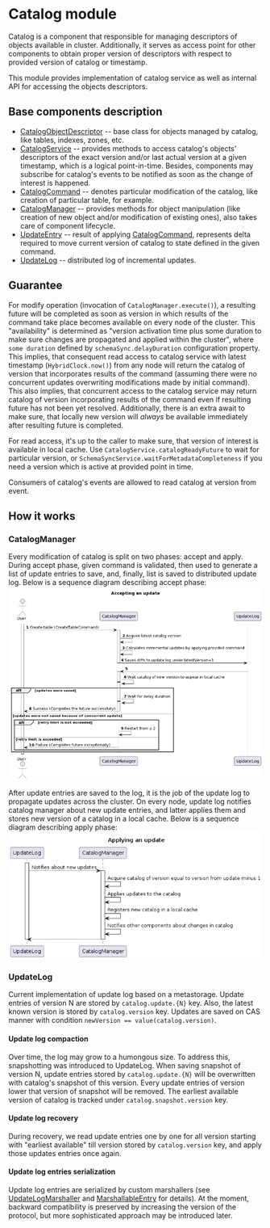 # Catalog module

Catalog is a component that responsible for managing descriptors of objects available in cluster.
Additionally, it serves as access point for other components to obtain proper version of descriptors
with respect to provided version of catalog or timestamp.

This module provides implementation of catalog service as well as internal API for accessing the
objects descriptors.

## Base components description

* [CatalogObjectDescriptor](src/main/java/org/apache/ignite/internal/catalog/descriptors/CatalogObjectDescriptor.java) --
  base class for objects managed by catalog, like tables, indexes, zones, etc.
* [CatalogService](src/main/java/org/apache/ignite/internal/catalog/CatalogService.java) -- provides
  methods to access catalog's objects' descriptors of the exact version and/or last actual version at 
  a given timestamp, which is a logical point-in-time. Besides, components may subscribe for catalog's
  events to be notified as soon as the change of interest is happened.
* [CatalogCommand](src/main/java/org/apache/ignite/internal/catalog/CatalogCommand.java) -- denotes
  particular modification of the catalog, like creation of particular table, for example.
* [CatalogManager](src/main/java/org/apache/ignite/internal/catalog/CatalogManager.java) -- provides
  methods for object manipulation (like creation of new object and/or modification of existing ones),
  also takes care of component lifecycle.
* [UpdateEntry](src/main/java/org/apache/ignite/internal/catalog/storage/UpdateEntry.java) -- 
  result of applying [CatalogCommand](src/main/java/org/apache/ignite/internal/catalog/CatalogCommand.java),
  represents delta required to move current version of catalog to state defined in the given command. 
* [UpdateLog](src/main/java/org/apache/ignite/internal/catalog/storage/UpdateLog.java) -- distributed
  log of incremental updates.

## Guarantee

For modify operation (invocation of `CatalogManager.execute()`), a resulting future will be completed
as soon as version in which results of the command take place becomes available on every node of the
cluster. This "availability" is determined as "version activation time plus some duration to make
sure changes are propagated and applied within the cluster", where `some duration` defined by 
`schemaSync.delayDuration` configuration property. This implies, that consequent read access to 
catalog service with latest timestamp (`HybridClock.now()`) from any node will return the catalog of
version that incorporates results of the command (assuming there were no concurrent updates overwriting
modifications made by initial command). This also implies, that concurrent access to the catalog service
may return catalog of version incorporating results of the command even if resulting future has not been
yet resolved. Additionally, there is an extra await to make sure, that locally new version will 
_always_ be available immediately after resulting future is completed. 

For read access, it's up to the caller to make sure, that version of interest is available in local
cache. Use `CatalogService.catalogReadyFuture` to wait for particular version, or 
`SchemaSyncService.waitForMetadataCompleteness` if you need a version which is active at provided 
point in time.

Consumers of catalog's events are allowed to read catalog at version from event. 

## How it works

### CatalogManager

Every modification of catalog is split on two phases: accept and apply. During accept phase, given command
is validated, then used to generate a list of update entries to save, and, finally, list is saved to 
distributed update log. Below is a sequence diagram describing accept phase:
![Accepting catalog update](tech-notes/accept_update_flow.png)

After update entries are saved to the log, it is the job of the update log to propagate updates across the
cluster. On every node, update log notifies catalog manager about new update entries, and latter applies
them and stores new version of a catalog in a local cache. Below is a sequence diagram describing apply phase:
![Applying catalog update](tech-notes/apply_update_flow.png)

### UpdateLog

Current implementation of update log based on a metastorage. Update entries of version N are stored by
`catalog.update.{N}` key. Also, the latest known version is stored by `catalog.version` key. Updates
are saved on CAS manner with condition `newVersion == value(catalog.version)`.

#### Update log compaction

Over time, the log may grow to a humongous size. To address this, snapshotting was introduced to UpdateLog.
When saving snapshot of version N, update entries stored by `catalog.update.{N}` will be overwritten with
catalog's snapshot of this version. Every update entries of version lower that version of snapshot will be
removed. The earliest available version of catalog is tracked under `catalog.snapshot.version` key.

#### Update log recovery

During recovery, we read update entries one by one for all version starting with "earliest available" till
version stored by `catalog.version` key, and apply those updates entries once again.

#### Update log entries serialization

Update log entries are serialized by custom marshallers (see 
[UpdateLogMarshaller](src/main/java/org/apache/ignite/internal/catalog/storage/serialization/UpdateLogMarshaller.java)
and [MarshallableEntry](src/main/java/org/apache/ignite/internal/catalog/storage/serialization/MarshallableEntry.java)
for details). At the moment, backward compatibility is preserved by increasing the version of the protocol,
but more sophisticated approach may be introduced later.